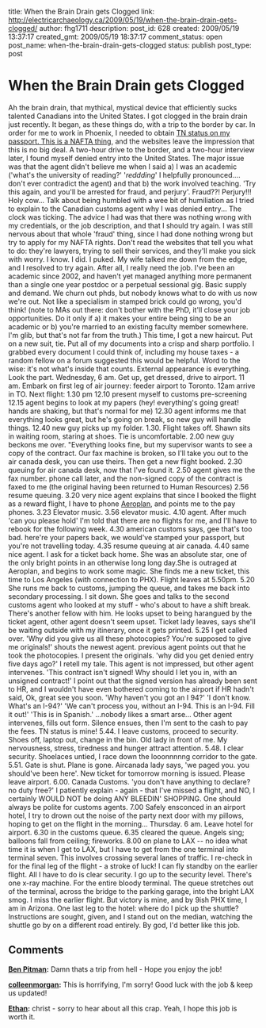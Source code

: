 title: When the Brain Drain gets Clogged
link: http://electricarchaeology.ca/2009/05/19/when-the-brain-drain-gets-clogged/
author: fhg1711
description: 
post_id: 628
created: 2009/05/19 13:37:17
created_gmt: 2009/05/19 18:37:17
comment_status: open
post_name: when-the-brain-drain-gets-clogged
status: publish
post_type: post

# When the Brain Drain gets Clogged

Ah the brain drain, that mythical, mystical device that efficiently sucks talented Canadians into the United States. I got clogged in the brain drain just recently. It began, as these things do, with a trip to the border by car. In order for me to work in Phoenix, I needed to obtain [TN status on my passport. This is a NAFTA thing](http://www.consular.canada.usembassy.gov/nafta.asp), and the websites leave the impression that this is no big deal. A two-hour drive to the border, and a two-hour interview later, I found myself denied entry into the United States. The major issue was that the agent didn't believe me when I said a) I was an academic ('what's the university of reading?' '_reddding_' I helpfully pronounced.... don't ever contradict the agent) and that b) the work involved teaching. 'Try this again, and you'll be arrested for fraud, and perjury'. Fraud??! Perjury!!! Holy cow... Talk about being humbled with a wee bit of humiliation as I tried to explain to the Canadian customs agent why I was denied entry... The clock was ticking. The advice I had was that there was nothing wrong with my credentials, or the job description, and that I should try again. I was still nervous about that whole 'fraud' thing, since I had done nothing wrong but try to apply for my NAFTA rights. Don't read the websites that tell you what to do: they're lawyers, trying to sell their services, and they'll make you sick with worry. I know. I did. I puked. My wife talked me down from the edge, and I resolved to try again. After all, I really need the job. I've been an academic since 2002, and haven't yet managed anything more permanent than a single one year postdoc or a perpetual sessional gig. Basic supply and demand. We churn out phds, but nobody knows what to do with us now we're out. Not like a specialism in stamped brick could go wrong, you'd think! (note to MAs out there: don't bother with the PhD, it'll close your job opportunities. Do it only if a) it makes your entire being sing to be an academic or b) you're married to an existing faculty member somewhere. I'm glib, but that's not far from the truth.) This time, I got a new haircut. Put on a new suit, tie. Put all of my documents into a crisp and sharp portfolio. I grabbed every document I could think of, including my house taxes - a random fellow on a forum suggested this would be helpful. Word to the wise: it's not what's inside that counts. External appearance is everything. Look the part. Wednesday, 6 am. Get up, get dressed, drive to airport. 11 am. Embark on first leg of air journey: feeder airport to Toronto. 12am arrive in TO. Next flight: 1.30 pm 12.10 present myself to customs pre-screening 12.15 agent begins to look at my papers (hey! everything's going great! hands are shaking, but that's normal for me) 12.30 agent informs me that everything looks great, but he's going on break, so new guy will handle things. 12.40 new guy picks up my folder. 1.30. Flight takes off. Shawn sits in waiting room, staring at shoes. Tie is uncomfortable. 2.00 new guy beckons me over. "Everything looks fine, but my supervisor wants to see a copy of the contract. Our fax machine is broken, so I'll take you out to the air canada desk, you can use theirs. Then get a new flight booked. 2.30 queuing for air canada desk, now that I've found it. 2.50 agent gives me the fax number. phone call later, and the non-signed copy of the contract is faxed to me (the original having been returned to Human Resources) 2.56 resume queuing. 3.20 very nice agent explains that since I booked the flight as a reward flight, I have to phone [Aeroplan](http://www.aeroplan.com/home.do), and points me to the pay phones. 3.23 Elevator music. 3.56 elevator music. 4.10 agent. After much 'can you please hold' I'm told that there are no flights for me, and I'll have to rebook for the following week. 4.30 american customs says, gee that's too bad. here're your papers back, we would've stamped your passport, but you're not travelling today. 4.35 resume queuing at air canada. 4.40 same nice agent. I ask for a ticket back home. She was an absolute star, one of the only bright points in an otherwise long long day.She is outraged at Aeroplan, and begins to work some magic. She finds me a new ticket, this time to Los Angeles (with connection to PHX). Flight leaves at 5.50pm. 5.20 She runs me back to customs, jumping the queue, and takes me back into secondary processing. I sit down. She goes and talks to the second customs agent who looked at my stuff - who's about to have a shift break. There's another fellow with him. He looks upset to being harangued by the ticket agent, other agent doesn't seem upset. Ticket lady leaves, says she'll be waiting outside with my itinerary, once it gets printed. 5.25 I get called over. 'Why did you give us all these photocopies? You're supposed to give me originals!' shouts the newest agent. previous agent points out that he took the photocopies. I present the originals. 'why did you get denied entry five days ago?' I retell my tale. This agent is not impressed, but other agent intervenes. 'This contract isn't signed! Why should I let you in, with an unsigned contract!' I point out that the signed version has already been sent to HR, and I wouldn't have even bothered coming to the airport if HR hadn't said, Ok, great see you soon. 'Why haven't you got an I 94?' 'I don't know. What's an I-94?' 'We can't process you, without an I-94. This is an I-94. Fill it out!' 'This is in Spanish.' ...nobody likes a smart arse... Other agent intervenes, fills out form. Silence ensues, then I'm sent to the cash to pay the fees. TN status is mine! 5.44. I leave customs, proceed to security. Shoes off, laptop out, change in the bin. Old lady in front of me. My nervousness, stress, tiredness and hunger attract attention. 5.48. I clear security. Shoelaces untied, I race down the looonnnnng corridor to the gate. 5.51. Gate is shut. Plane is gone. Aircanada lady says, 'we paged you. you should've been here'. New ticket for tomorrow morning is issued. Please leave airport. 6.00. Canada Customs. 'you don't have anything to declare? no duty free?' I patiently explain - again - that I've missed a flight, and NO, I certainly WOULD NOT be doing ANY BLEEDIN' SHOPPING. One should always be polite for customs agents. 7.00 Safely ensconced in an airport hotel, I try to drown out the noise of the party next door with my pillows, hoping to get on the flight in the morning... Thursday. 6 am. Leave hotel for airport. 6.30 in the customs queue. 6.35 cleared the queue. Angels sing; balloons fall from ceiling; fireworks. 8.00 on plane to LAX \-- no idea what time it is when I get to LAX, but I have to get from the one terminal into terminal seven. This involves crossing several lanes of traffic. I re-check in for the final leg of the flight - a stroke of luck! I can fly standby on the earlier flight. All I have to do is clear security. I go up to the security level. There's one x-ray machine. For the entire bloody terminal. The queue stretches out of the terminal, across the bridge to the parking garage, into the bright LAX smog. I miss the earlier flight. But victory is mine, and by 9ish PHX time, I am in Arizona. One last leg to the hotel: where do I pick up the shuttle? Instructions are sought, given, and I stand out on the median, watching the shuttle go by on a different road entirely. By god, I'd better like this job.

## Comments

**[Ben Pitman](#2035 "2009-05-20 07:22:31"):** Damn thats a trip from hell - Hope you enjoy the job!

**[colleenmorgan](#2033 "2009-05-19 21:24:31"):** This is horrifying, I'm sorry! Good luck with the job & keep us updated!

**[Ethan](#2030 "2009-05-19 15:14:17"):** christ - sorry to hear about all this crap. Yeah, I hope this job is worth it.

